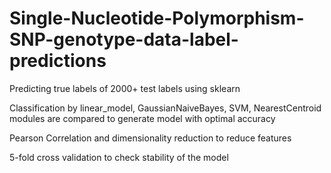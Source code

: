 # Single-Nucleotide-Polymorphism-SNP-genotype-data-label-predictions

Predicting true labels of 2000+ test labels using sklearn

Classification by linear_model, GaussianNaiveBayes, SVM, NearestCentroid modules are compared to generate model with optimal accuracy 

Pearson Correlation and dimensionality reduction to reduce features 

5-fold cross validation to check stability of the model
